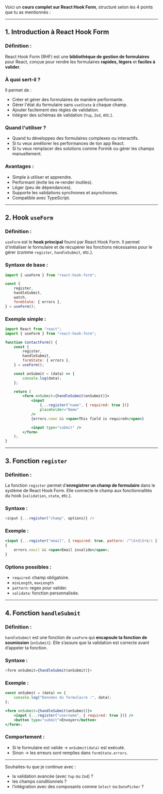 Voici un **cours complet sur React Hook Form**, structuré selon les 4 points que tu as mentionnés :

---

## 1. **Introduction à React Hook Form**

### Définition :

React Hook Form (RHF) est une **bibliothèque de gestion de formulaires** pour React, conçue pour rendre les formulaires **rapides, légers** et **faciles à valider**.

### À quoi sert-il ?

Il permet de :

-   Créer et gérer des formulaires de manière performante.
-   Gérer l'état du formulaire sans `useState` à chaque champ.
-   Ajouter facilement des règles de validation.
-   Intégrer des schémas de validation (`Yup`, `Zod`, etc.).

### Quand l'utiliser ?

-   Quand tu développes des formulaires complexes ou interactifs.
-   Si tu veux améliorer les performances de ton app React.
-   Si tu veux remplacer des solutions comme Formik ou gérer les champs manuellement.

### Avantages :

-   Simple à utiliser et apprendre.
-   Performant (évite les re-render inutiles).
-   Léger (peu de dépendances).
-   Supporte les validations synchrones et asynchrones.
-   Compatible avec TypeScript.

---

## 2. **Hook `useForm`**

### Définition :

`useForm` est le **hook principal** fourni par React Hook Form. Il permet d'initialiser le formulaire et de récupérer les fonctions nécessaires pour le gérer (comme `register`, `handleSubmit`, etc.).

### Syntaxe de base :

```js
import { useForm } from "react-hook-form";

const {
	register,
	handleSubmit,
	watch,
	formState: { errors },
} = useForm();
```

### Exemple simple :

```jsx
import React from "react";
import { useForm } from "react-hook-form";

function ContactForm() {
	const {
		register,
		handleSubmit,
		formState: { errors },
	} = useForm();

	const onSubmit = (data) => {
		console.log(data);
	};

	return (
		<form onSubmit={handleSubmit(onSubmit)}>
			<input
				{...register("name", { required: true })}
				placeholder="Name"
			/>
			{errors.name && <span>This field is required</span>}

			<input type="submit" />
		</form>
	);
}
```

---

## 3. **Fonction `register`**

### Définition :

La fonction `register` permet d’**enregistrer un champ de formulaire** dans le système de React Hook Form. Elle connecte le champ aux fonctionnalités du hook (`validation`, `state`, etc.).

### Syntaxe :

```js
<input {...register("champ", options)} />
```

### Exemple :

```jsx
<input {...register("email", { required: true, pattern: /^\S+@\S+$/i })} />;
{
	errors.email && <span>Email invalide</span>;
}
```

### Options possibles :

-   `required`: champ obligatoire.
-   `minLength`, `maxLength`
-   `pattern`: regex pour valider.
-   `validate`: fonction personnalisée.

---

## 4. **Fonction `handleSubmit`**

### Définition :

`handleSubmit` est une fonction de `useForm` qui **encapsule ta fonction de soumission** (`onSubmit`). Elle s’assure que la validation est correcte avant d’appeler ta fonction.

### Syntaxe :

```js
<form onSubmit={handleSubmit(onSubmit)}>
```

### Exemple :

```jsx
const onSubmit = (data) => {
	console.log("Données du formulaire :", data);
};

<form onSubmit={handleSubmit(onSubmit)}>
	<input {...register("username", { required: true })} />
	<button type="submit">Envoyer</button>
</form>;
```

### Comportement :

-   Si le formulaire est valide → `onSubmit(data)` est exécuté.
-   Sinon → les erreurs sont remplies dans `formState.errors`.

---

Souhaites-tu que je continue avec :

-   la validation avancée (avec `Yup` ou `Zod`) ?
-   les champs conditionnels ?
-   l’intégration avec des composants comme `Select` ou `DatePicker` ?
